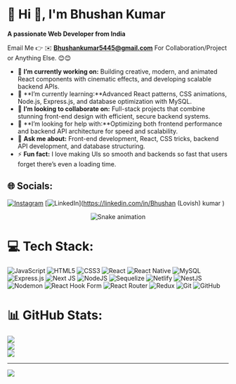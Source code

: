 # 💫 Hi 👋, I'm Bhushan Kumar
**A passionate Web Developer from India**

Email Me 👉 ✉️ **Bhushankumar5445@gmail.com** For Collaboration/Project or Anything Else. 😊😊

- 🔭 **I’m currently working on:** Building creative, modern, and animated React components with cinematic effects, and developing scalable backend APIs.
- 🌱 **I’m currently learning:**Advanced React patterns, CSS animations, Node.js, Express.js, and database optimization with MySQL.
- 👯 **I’m looking to collaborate on:** Full-stack projects that combine stunning front-end design with efficient, secure backend systems.
- 🤔 **I’m looking for help with:**Optimizing both frontend performance and backend API architecture for speed and scalability.
- 💬 **Ask me about:** Front-end development, React, CSS tricks, backend API development, and database structuring.
- ⚡ **Fun fact:** I love making UIs so smooth and backends so fast that users forget there’s even a loading time.

## 🌐 Socials:
[![Instagram](https://img.shields.io/badge/Instagram-%23E4405F.svg?logo=Instagram&logoColor=white)](https://instagram.com/___itzz___lovey) [![LinkedIn](https://img.shields.io/badge/LinkedIn-%230077B5.svg?logo=linkedin&logoColor=white)](https://linkedin.com/in/Bhushan (Lovish) kumar  ) 

<!-- Snake Game Repo View -->

<div align="center">
  <img src="https://profile-readme-generator.com/assets/snake.svg" alt="Snake animation" />
</div>

# 💻 Tech Stack:
![JavaScript](https://img.shields.io/badge/javascript-%23323330.svg?style=for-the-badge&logo=javascript&logoColor=%23F7DF1E) ![HTML5](https://img.shields.io/badge/html5-%23E34F26.svg?style=for-the-badge&logo=html5&logoColor=white) ![CSS3](https://img.shields.io/badge/css3-%231572B6.svg?style=for-the-badge&logo=css3&logoColor=white) ![React](https://img.shields.io/badge/react-%2320232a.svg?style=for-the-badge&logo=react&logoColor=%2361DAFB) ![React Native](https://img.shields.io/badge/react_native-%2320232a.svg?style=for-the-badge&logo=react&logoColor=%2361DAFB) ![MySQL](https://img.shields.io/badge/mysql-4479A1.svg?style=for-the-badge&logo=mysql&logoColor=white) ![Express.js](https://img.shields.io/badge/express.js-%23404d59.svg?style=for-the-badge&logo=express&logoColor=%2361DAFB) ![Next JS](https://img.shields.io/badge/Next-black?style=for-the-badge&logo=next.js&logoColor=white) ![NodeJS](https://img.shields.io/badge/node.js-6DA55F?style=for-the-badge&logo=node.js&logoColor=white) ![Sequelize](https://img.shields.io/badge/Sequelize-52B0E7?style=for-the-badge&logo=Sequelize&logoColor=white) ![Netlify](https://img.shields.io/badge/netlify-%23000000.svg?style=for-the-badge&logo=netlify&logoColor=#00C7B7) ![NestJS](https://img.shields.io/badge/nestjs-%23E0234E.svg?style=for-the-badge&logo=nestjs&logoColor=white) ![Nodemon](https://img.shields.io/badge/NODEMON-%23323330.svg?style=for-the-badge&logo=nodemon&logoColor=%BBDEAD) ![React Hook Form](https://img.shields.io/badge/React%20Hook%20Form-%23EC5990.svg?style=for-the-badge&logo=reacthookform&logoColor=white) ![React Router](https://img.shields.io/badge/React_Router-CA4245?style=for-the-badge&logo=react-router&logoColor=white) ![Redux](https://img.shields.io/badge/redux-%23593d88.svg?style=for-the-badge&logo=redux&logoColor=white) ![Git](https://img.shields.io/badge/git-%23F05033.svg?style=for-the-badge&logo=git&logoColor=white) ![GitHub](https://img.shields.io/badge/github-%23121011.svg?style=for-the-badge&logo=github&logoColor=white)
# 📊 GitHub Stats:
![](https://github-readme-stats.vercel.app/api?username=lovishverma1435&theme=ambient_gradient&hide_border=false&include_all_commits=false&count_private=false)<br/>
![](https://nirzak-streak-stats.vercel.app/?user=lovishverma1435&theme=ambient_gradient&hide_border=false)<br/>
![](https://github-readme-stats.vercel.app/api/top-langs/?username=lovishverma1435&theme=ambient_gradient&hide_border=false&include_all_commits=false&count_private=false&layout=compact)

---
[![](https://visitcount.itsvg.in/api?id=lovishverma1435&icon=0&color=0)](https://visitcount.itsvg.in)

<!-- Proudly created with GPRM ( https://gprm.itsvg.in ) -->
